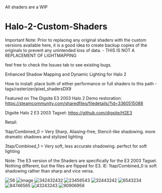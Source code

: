 All shaders are a WIP

# Halo-2-Custom-Shaders
Important Note: Prior to replacing any original shaders with the custom versions available here, it is a good idea to create backup copies of the originals to prevent any unintended loss of data. - THIS IS NOT A REPLACEMENT OF LIGHTMAPPING

feel free to check the Issues tab to see existing bugs.

Enhanced Shadow Mapping and Dynamic Lighting for Halo 2

How to install: place both of either performance or full shaders to this path - tags/rasterizer/pixel_shadersDX9

Featured on The Digsite E3 2003 Halo 2 Demo restoration:
https://steamcommunity.com/sharedfiles/filedetails/?id=3360515088

Digsite Halo 2 E3 2003 Tagset:
https://github.com/digsite/H2E3

Retail:

1tap/Combined_0 = Very Sharp, Aliasing-free, Stencil-like shadowing. more dramatic shadows and stylized lighting

3tap/Combined_1 = Very soft, less accurate shadowing. perfect for soft lighting 

Note: The E3 version of the Shaders are specifically for the E3 2003 Tagset. Nothing different, but the files are flipped for E3. IE: 1tap/Combined_0 is soft shadowing rather than sharp and vice versa.

![56](https://github.com/777Sev777/Halo-2-Custom-Shaders/assets/134644571/7eccdb21-1f7c-47a8-8261-b4038e7c261c)
![image](https://github.com/user-attachments/assets/379bdcb9-8655-4ea8-847b-b09818e75ae4)
![342432432](https://github.com/user-attachments/assets/29a532ee-663e-46e8-ae69-815580ea135d)
![23456543](https://github.com/user-attachments/assets/77878601-038c-42ce-b0c3-df8e123b656e)
![32443242](https://github.com/user-attachments/assets/1f93e662-e318-4a4f-8ead-1acb6ca5b93b)
![6543234](https://github.com/user-attachments/assets/bb8f1236-49de-4022-a5c0-9aefd4460aad)
![84746565](https://github.com/user-attachments/assets/a4dfa5dd-f3bc-4a47-ad0c-502320d48f7e)
![43243243](https://github.com/user-attachments/assets/f63aca55-c921-4d0e-8e81-48fe2a59807f)
![90906956](https://github.com/user-attachments/assets/7503bf9e-bcb7-4b3f-b870-76a579757563)

